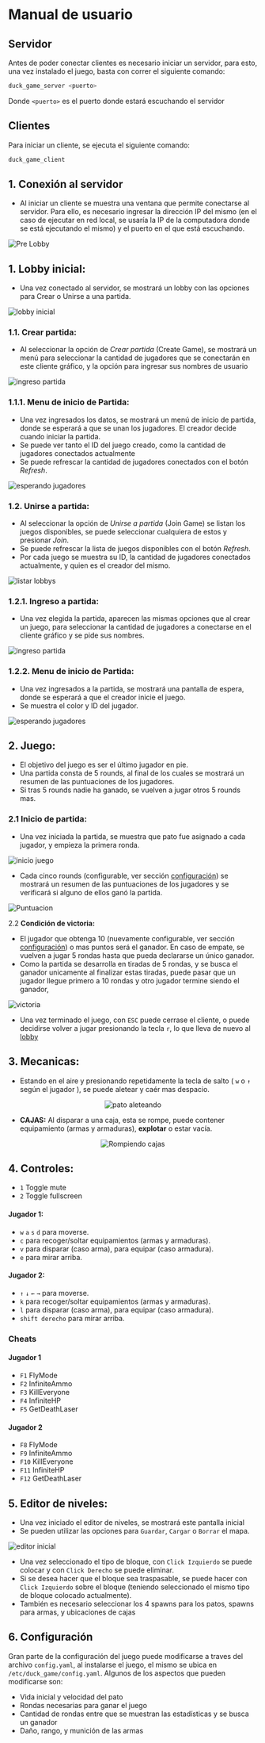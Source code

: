 # Manual de usuario

## Servidor

Antes de poder conectar clientes es necesario iniciar un servidor, para esto, una vez instalado el juego, basta con correr el siguiente comando:
```bash
duck_game_server <puerto>
```

Donde `<puerto>` es el puerto donde estará escuchando el servidor

## Clientes

Para iniciar un cliente, se ejecuta el siguiente comando:
```bash
duck_game_client
```

## 1. **Conexión al servidor**

- Al iniciar un cliente se muestra una ventana que permite conectarse al servidor. Para ello, es necesario ingresar la dirección IP del mismo (en el caso de ejecutar en red local, se usaría la IP de la computadora donde se está ejecutando el mismo) y el puerto en el que está escuchando.

![Pre Lobby](images/manual-usuario/pre-lobby.png)

## 1. **Lobby inicial:**

- Una vez conectado al servidor, se mostrará un lobby con las opciones para Crear o Unirse a una partida.

![lobby inicial](images/manual-usuario/lobby_inicial.png)

### 1.1. **Crear partida:**

- Al seleccionar la opción de *Crear partida* (Create Game), se mostrará un menú para seleccionar la cantidad de jugadores que se conectarán en este cliente gráfico, y la opción para ingresar sus nombres de usuario

![ingreso partida](images/manual-usuario/ingreso-partida.png)

### 1.1.1. **Menu de inicio de Partida:**

- Una vez ingresados los datos, se mostrará un menú de inicio de partida, donde se esperará a que se unan los jugadores.
 El creador decide cuando iniciar la partida.
- Se puede ver tanto el ID del juego creado, como la cantidad de jugadores conectados actualmente
- Se puede refrescar la cantidad de jugadores conectados con el botón *Refresh*.

![esperando jugadores](images/manual-usuario/lobby-creador.png)

### 1.2. **Unirse a partida:**

- Al seleccionar la opción de *Unirse a partida* (Join Game) se listan los juegos disponibles, se puede seleccionar cualquiera de estos y presionar *Join*.
- Se puede refrescar la lista de juegos disponibles con el botón *Refresh*.
- Por cada juego se muestra su ID, la cantidad de jugadores conectados actualmente, y quien es el creador del mismo.

![listar lobbys](images/manual-usuario/lobby-join.png)

### 1.2.1. **Ingreso a partida:**

- Una vez elegida la partida, aparecen las mismas opciones que al crear un juego, para seleccionar la cantidad de jugadores a conectarse en el cliente gráfico y se pide sus nombres.

![ingreso partida](images/manual-usuario/unirse-partida.png)

### 1.2.2. **Menu de inicio de Partida:**

- Una vez ingresados a la partida, se mostrará una pantalla de espera, donde se esperará a que el creador inicie el juego.
- Se muestra el color y ID del jugador.

![esperando jugadores](images/manual-usuario/esperando-jugadores.png)

## 2. **Juego:**

- El objetivo del juego es ser el último jugador en pie.
- Una partida consta de 5 rounds, al final de los cuales se mostrará un resumen de las puntuaciones de los jugadores.
- Si tras 5 rounds nadie ha ganado, se vuelven a jugar otros 5 rounds mas.

### 2.1 **Inicio de partida:**

- Una vez iniciada la partida, se muestra que pato fue asignado a cada jugador, y empieza la primera ronda.

![inicio juego](images/manual-usuario/inicio-juego.png)

- Cada cinco rounds (configurable, ver sección [configuración](#6-configuración)) se mostrará un resumen de las puntuaciones de los jugadores y se verificará si alguno de ellos ganó la partida.

![Puntuacion](images/manual-usuario/puntuaciones-media.png)

2.2 **Condición de victoria:**

- El jugador que obtenga 10 (nuevamente configurable, ver sección [configuración](#6-configuración)) o mas puntos será el ganador. En caso de empate, se vuelven a jugar 5 rondas hasta que pueda declararse un único ganador.
- Como la partida se desarrolla en tiradas de 5 rondas, y se busca el ganador unicamente al finalizar estas tiradas, puede pasar que un jugador llegue primero a 10 rondas y otro jugador termine siendo el ganador, 

![victoria](images/manual-usuario/victoria.png)

- Una vez terminado el juego, con `ESC` puede cerrase el cliente, o puede decidirse volver a jugar presionando la tecla `r`, lo que lleva de nuevo al [lobby](#1-lobby-inicial)

## 3. **Mecanicas:**
- Estando en el aire y presionando repetidamente la tecla de salto ( `w` o `↑` según el jugador ), se puede aletear y caér mas despacio.

<p align="center">
  <img src="./images/manual-usuario/aleteando.gif" alt="pato aleteando" />
</p>

- **CAJAS:** Al disparar a una caja, esta se rompe, puede contener equipamiento (armas y armaduras), **explotar** o estar vacía.

<p align="center">
  <img src="./images/manual-usuario/cajas.gif" alt="Rompiendo cajas" />
</p>

## 4. **Controles:**

- `1` Toggle mute
- `2` Toggle fullscreen

#### Jugador 1:
- `w` `a` `s` `d` para moverse.
- `c` para recoger/soltar equipamientos (armas y armaduras).
- `v` para disparar (caso arma), para equipar (caso armadura).
- `e` para mirar arriba.

#### Jugador 2:
- `↑` `↓` `←` `→` para moverse.
- `k` para recoger/soltar equipamientos (armas y armaduras).
- `l` para disparar (caso arma), para equipar (caso armadura).
- `shift derecho` para mirar arriba.

### Cheats
#### Jugador 1
- `F1` FlyMode
- `F2` InfiniteAmmo
- `F3` KillEveryone
- `F4` InfiniteHP
- `F5` GetDeathLaser

#### Jugador 2
- `F8` FlyMode
- `F9` InfiniteAmmo
- `F10` KillEveryone
- `F11` InfiniteHP
- `F12` GetDeathLaser

## 5. **Editor de niveles:**

- Una vez iniciado el editor de niveles, se mostrará este pantalla inicial
- Se pueden utilizar las opciones para `Guardar`, `Cargar` o `Borrar` el mapa.

![editor inicial](images/manual-usuario/inicial-editor.png)

- Una vez seleccionado el tipo de bloque, con `Click Izquierdo` se puede colocar y con `Click Derecho` se puede eliminar.
- Si se desea hacer que el bloque sea traspasable, se puede hacer con `Click Izquierdo` sobre el bloque (teniendo seleccionado el mismo tipo de bloque colocado actualmente).
- También es necesario seleccionar los 4 spawns para los patos, spawns para armas, y ubicaciones de cajas

## 6. **Configuración**

Gran parte de la configuración del juego puede modificarse a traves del archivo `config.yaml`, al instalarse el juego, el mismo se ubica en `/etc/duck_game/config.yaml`.
Algunos de los aspectos que pueden modificarse son:
- Vida inicial y velocidad del pato
- Rondas necesarias para ganar el juego
- Cantidad de rondas entre que se muestran las estadísticas y se busca un ganador
- Daño, rango, y munición de las armas